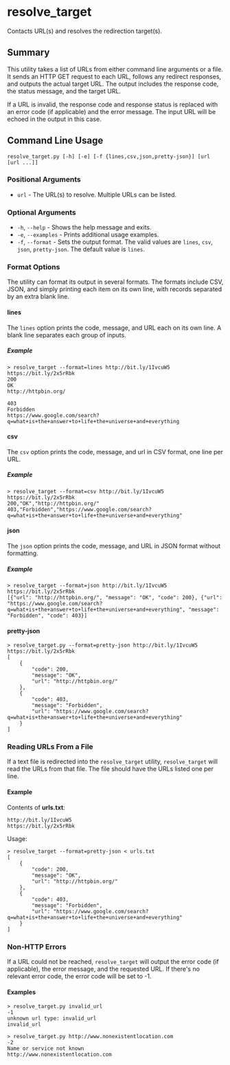 # resolve_target

Contacts URL(s) and resolves the redirection target(s).

## Summary

This utility takes a list of URLs from either command line arguments or a file. It sends an HTTP GET request to each URL,
follows any redirect responses, and outputs the actual target URL. The output includes the response code, the status message,
and the target URL. 

If a URL is invalid, the response code and response status is replaced with an error code (if applicable)
and the error message. The input URL will be echoed in the output in this case.

## Command Line Usage

`resolve_target.py [-h] [-e] [-f {lines,csv,json,pretty-json}] [url [url ...]]`

### Positional Arguments

* `url` - The URL(s) to resolve. Multiple URLs can be listed.

### Optional Arguments

* `-h`, `--help` - Shows the help message and exits.
* `-e`, `--examples` - Prints additional usage examples.
* `-f`, `--format` - Sets the output format. The valid values are `lines`, `csv`, `json`, `pretty-json`. The default value is `lines`.

### Format Options

The utility can format its output in several formats. The formats include CSV, JSON, and simply printing each item on its 
own line, with records separated by an extra blank line.  

#### lines

The `lines` option prints the code, message, and URL each on its own line. A blank line separates each group of inputs.

##### Example

```
> resolve_target --format=lines http://bit.ly/1IvcuW5 https://bit.ly/2x5rRbk
200
OK
http://httpbin.org/

403
Forbidden
https://www.google.com/search?q=what+is+the+answer+to+life+the+universe+and+everything

```

#### csv

The `csv` option prints the code, message, and url in CSV format, one line per URL.

##### Example

```
> resolve_target --format=csv http://bit.ly/1IvcuW5 https://bit.ly/2x5rRbk
200,"OK","http://httpbin.org/"
403,"Forbidden","https://www.google.com/search?q=what+is+the+answer+to+life+the+universe+and+everything"
```

#### json

The `json` option prints the code, message, and URL in JSON format without formatting.

##### Example

```
> resolve_target --format=json http://bit.ly/1IvcuW5 https://bit.ly/2x5rRbk
[{"url": "http://httpbin.org/", "message": "OK", "code": 200}, {"url": "https://www.google.com/search?q=what+is+the+answer+to+life+the+universe+and+everything", "message": "Forbidden", "code": 403}]
```


#### pretty-json

```
> resolve_target.py --format=pretty-json http://bit.ly/1IvcuW5 https://bit.ly/2x5rRbk
[
    {
        "code": 200, 
        "message": "OK", 
        "url": "http://httpbin.org/"
    }, 
    {
        "code": 403, 
        "message": "Forbidden", 
        "url": "https://www.google.com/search?q=what+is+the+answer+to+life+the+universe+and+everything"
    }
]
```

### Reading URLs From a File

If a text file is redirected into the `resolve_target` utility, `resolve_target` will read the URLs from that file. The
file should have the URLs listed one per line.

#### Example

Contents of **urls.txt**:
```
http://bit.ly/1IvcuW5
https://bit.ly/2x5rRbk
```

Usage:
```
> resolve_target --format=pretty-json < urls.txt                                  
[
    {
        "code": 200, 
        "message": "OK", 
        "url": "http://httpbin.org/"
    }, 
    {
        "code": 403, 
        "message": "Forbidden", 
        "url": "https://www.google.com/search?q=what+is+the+answer+to+life+the+universe+and+everything"
    }
]

```

### Non-HTTP Errors

If a URL could not be reached, `resolve_target` will output the error code (if applicable), the error message, and the
requested URL. If there's no relevant error code, the error code will be set to -1.

#### Examples

```
> resolve_target.py invalid_url
-1
unknown url type: invalid_url
invalid_url
```

 ```
> resolve_target.py http://www.nonexistentlocation.com
-2
Name or service not known
http://www.nonexistentlocation.com
 ```
